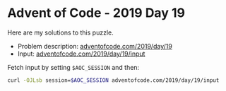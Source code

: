 # Advent of Code - 2019 Day 19
Here are my solutions to this puzzle.

* Problem description: [adventofcode.com/2019/day/19](https://adventofcode.com/2019/day/19)
* Input: [adventofcode.com/2019/day/19/input](https://adventofcode.com/2019/day/19/input)

Fetch input by setting `$AOC_SESSION` and then:
```bash
curl -OJLsb session=$AOC_SESSION adventofcode.com/2019/day/19/input
```
